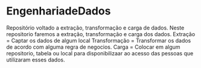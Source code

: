 # EngenhariadeDados
Repositório voltado a extração, transformação e carga de dados.
Neste repositorio faremos a extração, transformação e carga dos dados.
Extração = Captar os dados de algum local
Transformação = Transformar os dados de acordo com alguma regra de negocios.
Carga = Colocar em algum repositorio, tabela ou local para disponibilizaar ao acesso das pessoas que utilizaram esses dados.
